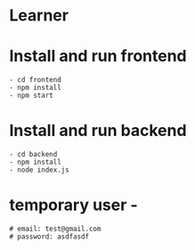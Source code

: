 # Learner

# Install and run frontend
    - cd frontend
    - npm install
    - npm start

# Install and run backend
    - cd backend
    - npm install
    - node index.js
# temporary user -
    # email: test@gmail.com
    # password: asdfasdf
    
